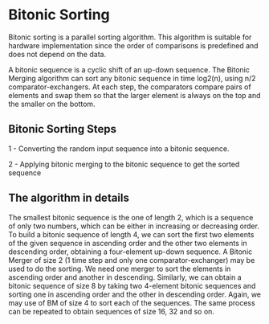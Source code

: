 
# Bitonic Sorting

Bitonic sorting is a parallel sorting algorithm. This algorithm is suitable for hardware implementation since the order of comparisons is predefined and does not depend on the data.

A bitonic sequence is a cyclic shift of an up-down sequence. The Bitonic Merging algorithm can sort any bitonic sequence in time log2(n), using n/2 comparator-exchangers. At each step, the comparators compare pairs of elements and swap them so that the larger element is always on the top and the smaller on the bottom.



## Bitonic Sorting Steps 

1 - Converting the random input sequence into a bitonic sequence.

2 - Applying bitonic merging to the bitonic sequence to get the sorted sequence

## The algorithm in details

The smallest bitonic sequence is the one of length 2, which is a sequence of only two numbers, which can be either in increasing or decreasing order. To build a bitonic sequence of length 4, we can sort the first two elements of the given sequence in ascending order and the other two elements in descending order, obtaining a four-element up-down sequence. A Bitonic Merger of size 2 (1 time step and only one comparator-exchanger) may be used to do the sorting. We need one merger to sort the elements in ascending order and another in descending. Similarly, we can obtain a bitonic sequence of size 8 by taking two 4-element bitonic sequences and sorting one in ascending order and the other in descending order. Again, we may use of BM of size 4 to sort each of the sequences. The same process can be repeated to obtain sequences of size 16, 32 and so on. 


